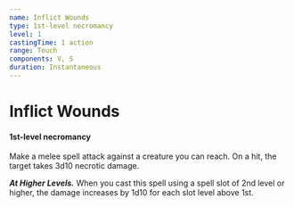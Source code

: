 ```yaml
---
name: Inflict Wounds
type: 1st-level necromancy
level: 1
castingTime: 1 action
range: Touch
components: V, S
duration: Instantaneous
---
```


# Inflict Wounds

#### 1st-level necromancy

Make a melee spell attack against a creature you can reach. On a hit, the target takes 3d10 necrotic damage.

_**At Higher Levels.**_ When you cast this spell using a spell slot of 2nd level or higher, the damage increases by 1d10 for each slot level above 1st.
